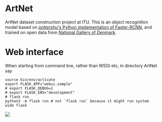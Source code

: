 # ArtNet

ArtNet dataset construction project at ITU. This is an object recognition model based on [*pottershu*'s Python implementation of Faster-RCNN](https://github.com/potterhsu/easy-faster-rcnn.pytorch), and trained on open data from [National Gallery of Denmark](https://smk.dk).

# Web interface

When starting from command line, rather than WSGI etc, in directory ArtNet say

    source bin/env/activate
    export FLASK_APP="webui.sample"
    # export FLASK_DEBUG=1
    # export FLASK_ENV="development"
    # flask run
    python3 -m flask run # not `flask run` because it might run system wide flask

![](webui-with-slider.gif)
